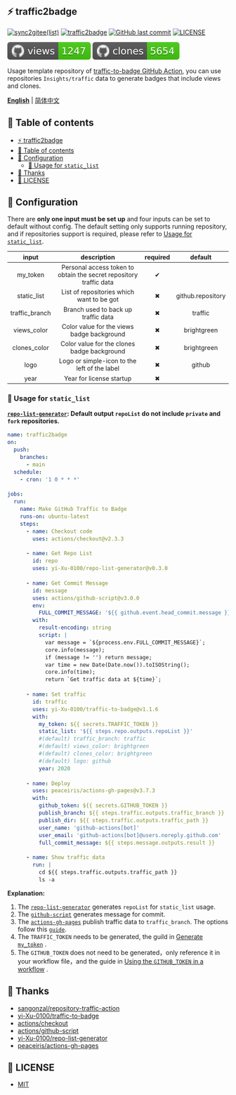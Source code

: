 ## ⚡️ traffic2badge

[![sync2gitee(list)](<https://github.com/yi-Xu-0100/hub-mirror/workflows/sync2gitee(list)/badge.svg>)](https://github.com/yi-Xu-0100/hub-mirror)
[![traffic2badge](https://github.com/yi-Xu-0100/traffic2badge/workflows/traffic2badge/badge.svg)](https://github.com/yi-Xu-0100/traffic2badge/actions?query=workflow%3Atraffic2badge)
[![GitHub last commit](https://img.shields.io/github/last-commit/yi-Xu-0100/traffic2badge)](./)
[![LICENSE](https://img.shields.io/github/license/yi-Xu-0100/traffic2badge)](./LICENSE)

[![GitHub views](https://raw.githubusercontent.com/yi-Xu-0100/traffic2badge/traffic/traffic-traffic2badge/views.svg)](https://github.com/yi-Xu-0100/traffic2badge/tree/traffic)
[![GitHub clones](https://raw.githubusercontent.com/yi-Xu-0100/traffic2badge/traffic/traffic-traffic2badge/clones.svg)](https://github.com/yi-Xu-0100/traffic-to-badge/tree/traffic)

Usage template repository of [traffic-to-badge GitHub Action](https://github.com/marketplace/actions/traffic-to-badge), you can use repositories `Insights/traffic` data to generate badges that include views and clones.

[**English**](./README.md) | [简体中文](./README_CN.md)

## 🎨 Table of contents

- [⚡️ traffic2badge](#️-traffic2badge)
- [🎨 Table of contents](#-table-of-contents)
- [🚀 Configuration](#-configuration)
  - [📝 Usage for `static_list`](#-usage-for-static_list)
- [🎉 Thanks](#-thanks)
- [📄 LICENSE](#-license)

## 🚀 Configuration

There are **only one input must be set up** and four inputs can be set to default without config. The default setting only supports running repository, and if repositories support is required, please refer to [Usage for `static_list`](#-usage-for-static_list).

|     input      |                            description                             | required |      default      |
| :------------: | :----------------------------------------------------------------: | :------: | :---------------: |
|    my_token    | Personal access token to obtain the secret repository traffic data |    ✔     |                   |
|  static_list   |             List of repositories which want to be got              |    ✖     | github.repository |
| traffic_branch |                Branch used to back up traffic data                 |    ✖     |      traffic      |
|  views_color   |             Color value for the views badge background             |    ✖     |    brightgreen    |
|  clones_color  |            Color value for the clones badge background             |    ✖     |    brightgreen    |
|      logo      |            Logo or simple-icon to the left of the label            |    ✖     |      github       |
|      year      |                      Year for license startup                      |    ✖     |                   |

### 📝 Usage for `static_list`

**[`repo-list-generator`](https://github.com/marketplace/actions/repo-list-generator): Default output `repoList` do not include `private` and `fork` repositories.**

```yaml
name: traffic2badge
on:
  push:
    branches:
      - main
  schedule:
    - cron: '1 0 * * *'

jobs:
  run:
    name: Make GitHub Traffic to Badge
    runs-on: ubuntu-latest
    steps:
      - name: Checkout code
        uses: actions/checkout@v2.3.3

      - name: Get Repo List
        id: repo
        uses: yi-Xu-0100/repo-list-generator@v0.3.0

      - name: Get Commit Message
        id: message
        uses: actions/github-script@v3.0.0
        env:
          FULL_COMMIT_MESSAGE: '${{ github.event.head_commit.message }}'
        with:
          result-encoding: string
          script: |
            var message = `${process.env.FULL_COMMIT_MESSAGE}`;
            core.info(message);
            if (message != '') return message;
            var time = new Date(Date.now()).toISOString();
            core.info(time);
            return `Get traffic data at ${time}`;

      - name: Set traffic
        id: traffic
        uses: yi-Xu-0100/traffic-to-badge@v1.1.6
        with:
          my_token: ${{ secrets.TRAFFIC_TOKEN }}
          static_list: '${{ steps.repo.outputs.repoList }}'
          #(default) traffic_branch: traffic
          #(default) views_color: brightgreen
          #(default) clones_color: brightgreen
          #(default) logo: github
          year: 2020

      - name: Deploy
        uses: peaceiris/actions-gh-pages@v3.7.3
        with:
          github_token: ${{ secrets.GITHUB_TOKEN }}
          publish_branch: ${{ steps.traffic.outputs.traffic_branch }}
          publish_dir: ${{ steps.traffic.outputs.traffic_path }}
          user_name: 'github-actions[bot]'
          user_email: 'github-actions[bot]@users.noreply.github.com'
          full_commit_message: ${{ steps.message.outputs.result }}

      - name: Show traffic data
        run: |
          cd ${{ steps.traffic.outputs.traffic_path }}
          ls -a
```

**Explanation:**

1. The [`repo-list-generator`](https://github.com/marketplace/actions/repo-list-generator) generates `repoList` for `static_list` usage.
2. The [`github-script`](https://github.com/marketplace/actions/github-script) generates message for commit.
3. The [`actions-gh-pages`](https://github.com/marketplace/actions/github-pages-action) publish traffic data to `traffic_branch`. The options follow this [`guide`](https://github.com/marketplace/actions/github-pages-action#table-of-contents).
4. The `TRAFFIC_TOKEN` needs to be generated, the guild in [Generate `my_token`](https://github.com/yi-Xu-0100/traffic-to-badge#-generate-my_token) .
5. The `GITHUB_TOKEN` does not need to be generated，only reference it in your workflow file，and the guide in [Using the `GITHUB_TOKEN` in a workflow](https://docs.github.com/en/free-pro-team@latest/actions/reference/authentication-in-a-workflow#using-the-github_token-in-a-workflow) .

## 🎉 Thanks

- [sangonzal/repository-traffic-action](https://github.com/sangonzal/repository-traffic-action)
- [yi-Xu-0100/traffic-to-badge](https://github.com/yi-Xu-0100/traffic-to-badge)
- [actions/checkout](https://github.com/actions/checkout)
- [actions/github-script](https://github.com/actions/github-script)
- [yi-Xu-0100/repo-list-generator](https://github.com/yi-Xu-0100/repo-list-generator)
- [peaceiris/actions-gh-pages](https://github.com/peaceiris/actions-gh-pages)

## 📄 LICENSE

- [MIT](./LICENSE)
